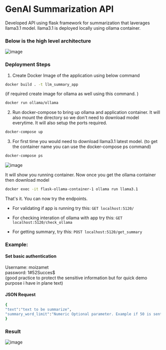 
# GenAI Summarization API 

Developed API using flask framework for summarization that laverages llama3.1 model. 
llama3.1 is deployed locally using ollama container.


### Below is the high level architecture
![image](https://github.com/user-attachments/assets/cefcb9f3-999d-45a6-a460-64d2c3e0113b)


### Deployment Steps
1. Create Docker Image of the application using below command 
```bash
docker build . -t llm_summary_app
```

(if required create image for ollama as well using this command. )
```bash
docker run ollama/ollama 
```


2. Run docker-compose to bring up ollama and application container. It will also mount the directory so we don't need to download model everytime.
It will also setup the ports required.

```bash
docker-compose up
```




3. For first time you would need to download llama3.1 latest model. (to get the container name you can use the docker-compose ps command)
```bash
docker-compose ps
```
![image](https://github.com/user-attachments/assets/7fc9374a-b2da-407f-adbe-1cf7714e1a0e)

It will show you running container. Now once you get the ollama container then download model

```bash
docker exec -it flask-ollama-container-1 ollama run llama3.1
```

That's it. You can now try the endpoints.

- For validating if app is running try this:
 ```GET localhost:5120/ ``` 

- For checking interation of ollama with app try this:
```GET localhost:5120/check_ollama```

- For getting summary, try this:
``` POST localhost:5120/get_summary ```

### Example:
#### Set basic authentication
Username: moizamet\
password: 1#52Succes$ \
(good practice to protect the sensitive information but for quick demo purpose i have in plane text)

#### JSON Request
```bash
{
"text":"text to be summarize",
"summary_word_limit":"Numeric Optional parameter. Example if 50 is sent then the summary will be of 50 words."
}
```

### Result
![image](https://github.com/user-attachments/assets/9c7de2a4-53d9-42d3-a096-539573da3db6)

